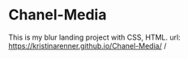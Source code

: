# Chanel-Media
This is my blur landing project with CSS, HTML.
url: https://kristinarenner.github.io/Chanel-Media/
/
